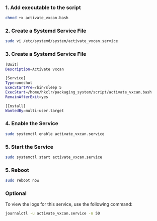 ### 1. Add executable to the script

```bash
chmod +x activate_vxcan.bash
```

### 2. Create a Systemd Service File

```bash
sudo vi /etc/systemd/system/activate_vxcan.service
```

### 3. Create a Systemd Service File

```bash
[Unit]
Description=Activate vxcan

[Service]
Type=oneshot
ExecStartPre=/bin/sleep 5
ExecStart=/home/hkclr/packaging_system/script/activate_vxcan.bash
RemainAfterExit=yes

[Install]
WantedBy=multi-user.target
```

### 4. Enable the Service

```bash
sudo systemctl enable activate_vxcan.service
```

### 5. Start the Service

```bash
sudo systemctl start activate_vxcan.service
```

### 5. Reboot

```bash
sudo reboot now
```

### Optional

To view the logs for this service, use the following command:

```bash
journalctl -u activate_vxcan.service -n 50
```